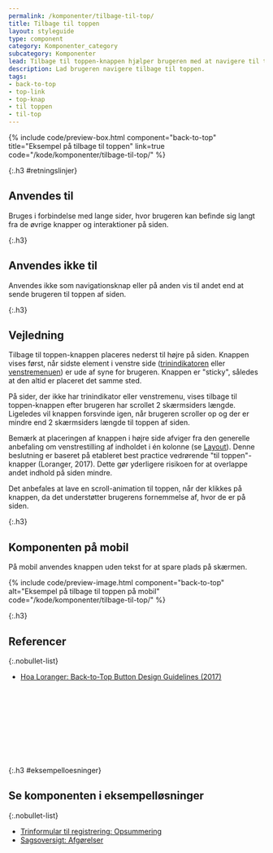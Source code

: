 ```yaml
---
permalink: /komponenter/tilbage-til-top/
title: Tilbage til toppen
layout: styleguide
type: component
category: Komponenter_category
subcategory: Komponenter
lead: Tilbage til toppen-knappen hjælper brugeren med at navigere til toppen af en lang side på en let måde uden at miste overblikket. 
description: Lad brugeren navigere tilbage til toppen.
tags:
- back-to-top
- top-link
- top-knap
- til toppen
- til-top
---
```


{% include code/preview-box.html component="back-to-top" title="Eksempel på tilbage til toppen" link=true code="/kode/komponenter/tilbage-til-top/" %}

{:.h3 #retningslinjer}
## Anvendes til

Bruges i forbindelse med lange sider, hvor brugeren kan befinde sig langt fra de øvrige knapper og interaktioner på siden.

{:.h3}
## Anvendes ikke til

Anvendes ikke som navigationsknap eller på anden vis til andet end at sende brugeren til toppen af siden. 

{:.h3}
## Vejledning

Tilbage til toppen-knappen placeres nederst til højre på siden. Knappen vises først, når sidste element i venstre side (<a href="/komponenter/trinindikator/">trinindikatoren</a> eller <a href="/komponenter/venstremenu/">venstremenuen</a>) er ude af syne for brugeren. Knappen er "sticky", således at den altid er placeret det samme sted.

På sider, der ikke har trinindikator eller venstremenu, vises tilbage til toppen-knappen efter brugeren har scrollet 2 skærmsiders længde. Ligeledes vil knappen forsvinde igen, når brugeren scroller op og der er mindre end 2 skærmsiders længde til toppen af siden. 

Bemærk at placeringen af knappen i højre side afviger fra den generelle anbefaling om venstrestilling af indholdet i én kolonne (se <a href="/design/layout/">Layout</a>). Denne beslutning er baseret på etableret best practice vedrørende "til toppen"-knapper (Loranger, 2017). Dette gør yderligere risikoen for at overlappe andet indhold på siden mindre.

Det anbefales at lave en scroll-animation til toppen, når der klikkes på knappen, da det understøtter brugerens fornemmelse af, hvor de er på siden.

{:.h3}
## Komponenten på mobil

På mobil anvendes knappen uden tekst for at spare plads på skærmen. 

{% include code/preview-image.html component="back-to-top" alt="Eksempel på tilbage til toppen på mobil" code="/kode/komponenter/tilbage-til-top/" %}

{:.h3}
## Referencer

{:.nobullet-list}
- <a href="https://www.nngroup.com/articles/back-to-top/" target="_blank" class="icon-link">Hoa Loranger: Back-to-Top Button Design Guidelines (2017)<svg class="icon-svg" focusable="false" aria-hidden="true"><use xlink:href="#open-in-new"></use></svg></a>

{:.h3 #eksempelloesninger}
## Se komponenten i eksempelløsninger

{:.nobullet-list}
- <a href="/pages/eksempler/trinformular-til-registrering/registrering-6/?r={{page.permalink}}%23eksempelloesninger" title="Vis eksempel 'Trinformular til registrering: Opsummering'">Trinformular til registrering: Opsummering</a>
- <a href="/pages/eksempler/sagsoversigt/find-sag/sagsnr-123456789/afgoerelser//?r={{page.permalink}}%23eksempelloesninger" title="Vis eksempel 'Sagsoversigt: Afgørelser'">Sagsoversigt: Afgørelser</a>